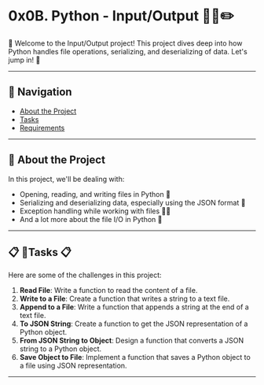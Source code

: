 # 0x0B. Python - Input/Output 🐍📘✏️

🌟 Welcome to the Input/Output project! This project dives deep into how Python handles file operations, serializing, and deserializing of data. Let's jump in! 🚀

---

## 📌 Navigation 

- [About the Project](#about-the-project)
- [Tasks](#tasks)
- [Requirements](#requirements)

---

## 🎩 About the Project 

In this project, we'll be dealing with:
- Opening, reading, and writing files in Python 📁
- Serializing and deserializing data, especially using the JSON format 🔁
- Exception handling while working with files 🚫🔥
- And a lot more about the file I/O in Python 🐍

---

## 📋 🧩Tasks 📋

Here are some of the challenges in this project:

1. **Read File**: Write a function to read the content of a file.
2. **Write to a File**: Create a function that writes a string to a text file.
3. **Append to a File**: Write a function that appends a string at the end of a text file.
4. **To JSON String**: Create a function to get the JSON representation of a Python object.
5. **From JSON String to Object**: Design a function that converts a JSON string to a Python object.
6. **Save Object to File**: Implement a function that saves a Python object to a file using JSON representation.
---
